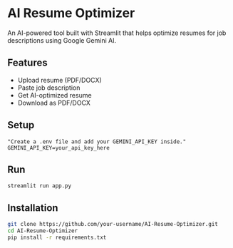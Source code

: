 # AI Resume Optimizer

An AI-powered tool built with Streamlit that helps optimize resumes for job descriptions using Google Gemini AI.

## Features
- Upload resume (PDF/DOCX)
- Paste job description
- Get AI-optimized resume
- Download as PDF/DOCX

## Setup
    "Create a .env file and add your GEMINI_API_KEY inside."
    GEMINI_API_KEY=your_api_key_here
     
## Run
    streamlit run app.py

## Installation
```bash
git clone https://github.com/your-username/AI-Resume-Optimizer.git
cd AI-Resume-Optimizer
pip install -r requirements.txt

